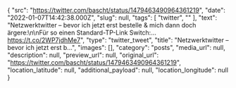 {
  "src": "https://twitter.com/bascht/status/1479463490964361219",
  "date": "2022-01-07T14:42:38.000Z",
  "slug": null,
  "tags": [
    "twitter",
    ""
  ],
  "text": "Netzwerktwitter – bevor ich jetzt erst bestelle &amp; mich dann doch ärgere:\n\nFür so einen Standard-TP-Link Switch:… https://t.co/2WP7jdhMe7",
  "type": "twitter_tweet",
  "title": "Netzwerktwitter – bevor ich jetzt erst b…",
  "images": [],
  "category": "posts",
  "media_url": null,
  "description": null,
  "preview_url": null,
  "original_url": "https://twitter.com/bascht/status/1479463490964361219",
  "location_latitude": null,
  "additional_payload": null,
  "location_longitude": null
}